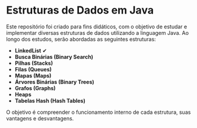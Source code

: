 # Estruturas de Dados em Java

Este repositório foi criado para fins didáticos, com o objetivo de estudar e implementar diversas estruturas de dados utilizando a linguagem Java. Ao longo dos estudos, serão abordadas as seguintes estruturas:

- **LinkedList** ✔
- **Busca Binárias (Binary Search)**
- **Pilhas (Stacks)**
- **Filas (Queues)**
- **Mapas (Maps)**
- **Árvores Binárias (Binary Trees)**
- **Grafos (Graphs)**
- **Heaps**
- **Tabelas Hash (Hash Tables)**

O objetivo é compreender o funcionamento interno de cada estrutura, suas vantagens e desvantagens.
